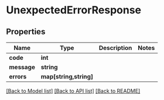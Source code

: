 # UnexpectedErrorResponse

## Properties
Name | Type | Description | Notes
------------ | ------------- | ------------- | -------------
**code** | **int** |  | 
**message** | **string** |  | 
**errors** | **map[string,string]** |  | 

[[Back to Model list]](../README.md#documentation-for-models) [[Back to API list]](../README.md#documentation-for-api-endpoints) [[Back to README]](../README.md)



